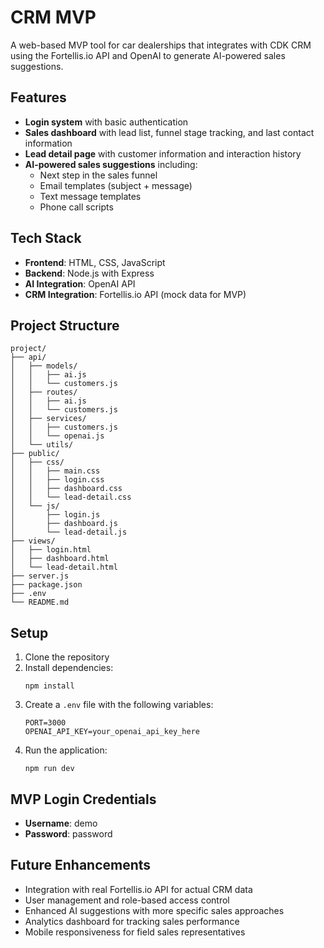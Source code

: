 # CRM MVP

A web-based MVP tool for car dealerships that integrates with CDK CRM using the Fortellis.io API and OpenAI to generate AI-powered sales suggestions.

## Features

- **Login system** with basic authentication
- **Sales dashboard** with lead list, funnel stage tracking, and last contact information
- **Lead detail page** with customer information and interaction history
- **AI-powered sales suggestions** including:
  - Next step in the sales funnel
  - Email templates (subject + message)
  - Text message templates
  - Phone call scripts

## Tech Stack

- **Frontend**: HTML, CSS, JavaScript
- **Backend**: Node.js with Express
- **AI Integration**: OpenAI API
- **CRM Integration**: Fortellis.io API (mock data for MVP)

## Project Structure

```
project/
├── api/
│   ├── models/
│   │   ├── ai.js
│   │   └── customers.js
│   ├── routes/
│   │   ├── ai.js
│   │   └── customers.js
│   ├── services/
│   │   ├── customers.js
│   │   └── openai.js
│   └── utils/
├── public/
│   ├── css/
│   │   ├── main.css
│   │   ├── login.css
│   │   ├── dashboard.css
│   │   └── lead-detail.css
│   └── js/
│       ├── login.js
│       ├── dashboard.js
│       └── lead-detail.js
├── views/
│   ├── login.html
│   ├── dashboard.html
│   └── lead-detail.html
├── server.js
├── package.json
├── .env
└── README.md
```

## Setup

1. Clone the repository
2. Install dependencies:
   ```
   npm install
   ```
3. Create a `.env` file with the following variables:
   ```
   PORT=3000
   OPENAI_API_KEY=your_openai_api_key_here
   ```
4. Run the application:
   ```
   npm run dev
   ```

## MVP Login Credentials

- **Username**: demo
- **Password**: password

## Future Enhancements

- Integration with real Fortellis.io API for actual CRM data
- User management and role-based access control
- Enhanced AI suggestions with more specific sales approaches
- Analytics dashboard for tracking sales performance
- Mobile responsiveness for field sales representatives
